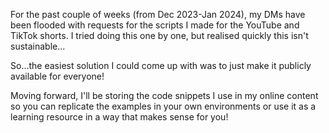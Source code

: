 For the past couple of weeks (from Dec 2023-Jan 2024), my DMs have been flooded with requests for the scripts I made for the YouTube and TikTok shorts. I tried doing this one by one, but realised quickly this isn't sustainable...

So...the easiest solution I could come up with was to just make it publicly available for everyone!

Moving forward, I'll be storing the code snippets I use in my online content so you can replicate the examples in your own environments or use it as a learning resource in a way that makes sense for you!